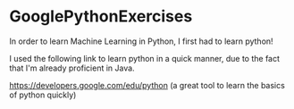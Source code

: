 # GooglePythonExercises
In order to learn Machine Learning in Python, I first had to learn python!

I used the following link to learn python in a quick manner, due to the fact that I'm already proficient in Java.

https://developers.google.com/edu/python
(a great tool to learn the basics of python quickly)
